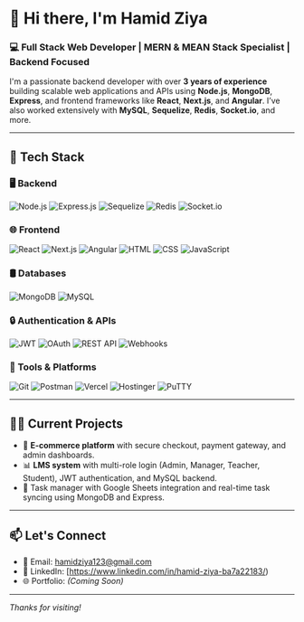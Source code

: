 # 👋 Hi there, I'm Hamid Ziya

### 💻 Full Stack Web Developer | MERN & MEAN Stack Specialist | Backend Focused

I'm a passionate backend developer with over **3 years of experience** building scalable web applications and APIs using **Node.js**, **MongoDB**, **Express**, and frontend frameworks like **React**, **Next.js**, and **Angular**. I’ve also worked extensively with **MySQL**, **Sequelize**, **Redis**, **Socket.io**, and more.

---

## 🚀 Tech Stack

### 🖥️ Backend
![Node.js](https://img.shields.io/badge/Node.js-339933?style=for-the-badge&logo=nodedotjs&logoColor=white)
![Express.js](https://img.shields.io/badge/Express.js-000000?style=for-the-badge&logo=express&logoColor=white)
![Sequelize](https://img.shields.io/badge/Sequelize-52B0E7?style=for-the-badge&logo=sequelize&logoColor=white)
![Redis](https://img.shields.io/badge/Redis-DC382D?style=for-the-badge&logo=redis&logoColor=white)
![Socket.io](https://img.shields.io/badge/Socket.io-010101?style=for-the-badge&logo=socketdotio&logoColor=white)

### 🌐 Frontend
![React](https://img.shields.io/badge/React-20232A?style=for-the-badge&logo=react&logoColor=61DAFB)
![Next.js](https://img.shields.io/badge/Next.js-000000?style=for-the-badge&logo=nextdotjs&logoColor=white)
![Angular](https://img.shields.io/badge/Angular-DD0031?style=for-the-badge&logo=angular&logoColor=white)
![HTML](https://img.shields.io/badge/HTML5-E34F26?style=for-the-badge&logo=html5&logoColor=white)
![CSS](https://img.shields.io/badge/CSS3-1572B6?style=for-the-badge&logo=css3&logoColor=white)
![JavaScript](https://img.shields.io/badge/JavaScript-F7DF1E?style=for-the-badge&logo=javascript&logoColor=black)

### 🛢️ Databases
![MongoDB](https://img.shields.io/badge/MongoDB-4EA94B?style=for-the-badge&logo=mongodb&logoColor=white)
![MySQL](https://img.shields.io/badge/MySQL-00758F?style=for-the-badge&logo=mysql&logoColor=white)

### 🔒 Authentication & APIs
![JWT](https://img.shields.io/badge/JWT-000000?style=for-the-badge&logo=jsonwebtokens&logoColor=white)
![OAuth](https://img.shields.io/badge/OAuth-0076D6?style=for-the-badge&logo=oauth&logoColor=white)
![REST API](https://img.shields.io/badge/REST%20API-02569B?style=for-the-badge&logo=fastapi&logoColor=white)
![Webhooks](https://img.shields.io/badge/Webhooks-000000?style=for-the-badge&logo=webhooks&logoColor=white)

### 🧰 Tools & Platforms
![Git](https://img.shields.io/badge/Git-F05032?style=for-the-badge&logo=git&logoColor=white)
![Postman](https://img.shields.io/badge/Postman-FF6C37?style=for-the-badge&logo=postman&logoColor=white)
![Vercel](https://img.shields.io/badge/Vercel-000000?style=for-the-badge&logo=vercel&logoColor=white)
![Hostinger](https://img.shields.io/badge/Hostinger-673AB7?style=for-the-badge&logoColor=white)
![PuTTY](https://img.shields.io/badge/PuTTY-00BFFF?style=for-the-badge&logo=putty&logoColor=white)

---

## 👨‍💻 Current Projects

- 🎯 **E-commerce platform** with secure checkout, payment gateway, and admin dashboards.
- 📊 **LMS system** with multi-role login (Admin, Manager, Teacher, Student), JWT authentication, and MySQL backend.
- 🧠 Task manager with Google Sheets integration and real-time task syncing using MongoDB and Express.

---

## 📫 Let's Connect

- 📧 Email: [hamidziya123@gmail.com](mailto:hamidziya123@gmail.com)
- 💼 LinkedIn: [https://www.linkedin.com/in/hamid-ziya-ba7a22183/)
- 🌐 Portfolio: *(Coming Soon)*


---

_Thanks for visiting!_

